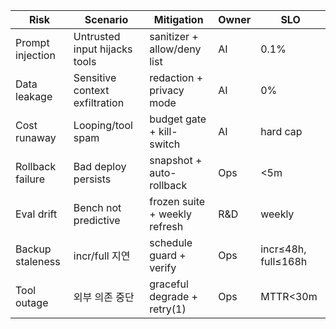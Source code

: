 | Risk | Scenario | Mitigation | Owner | SLO |
|------|----------|------------|-------|-----|
| Prompt injection | Untrusted input hijacks tools | sanitizer + allow/deny list | AI | 0.1% |
| Data leakage | Sensitive context exfiltration | redaction + privacy mode | AI | 0% |
| Cost runaway | Looping/tool spam | budget gate + kill-switch | AI | hard cap |
| Rollback failure | Bad deploy persists | snapshot + auto-rollback | Ops | <5m |
| Eval drift | Bench not predictive | frozen suite + weekly refresh | R&D | weekly |
| Backup staleness | incr/full 지연 | schedule guard + verify | Ops | incr≤48h, full≤168h |
| Tool outage | 외부 의존 중단 | graceful degrade + retry(1) | Ops | MTTR<30m |
